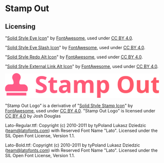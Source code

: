 # Stamp Out

## Licensing

"[Solid Style Eye Icon](https://fontawesome.com/icons/eye?style=solid)" by [FontAwesome](https://fontawesome.com/), used under [CC BY 4.0](https://creativecommons.org/licenses/by/4.0/).

"[Solid Style Eye Slash Icon](https://fontawesome.com/icons/eye-slash?style=solid)" by [FontAwesome](https://fontawesome.com/), used under [CC BY 4.0](https://creativecommons.org/licenses/by/4.0/).

"[Solid Style Redo Alt Icon](https://fontawesome.com/icons/redo-alt?style=solid)" by [FontAwesome](https://fontawesome.com/), used under [CC BY 4.0](https://creativecommons.org/licenses/by/4.0/).

"[Solid Style External Link Alt Icon](https://fontawesome.com/icons/external-link-alt?style=solid)" by [FontAwesome](https://fontawesome.com/), used under [CC BY 4.0](https://creativecommons.org/licenses/by/4.0/).



![Stamp Out Coloured Logo](./src/promotional/ColouredLogo.svg)

"Stamp Out Logo" is a derivative of  "[Solid Style Stamp Icon](https://fontawesome.com/icons/stamp?style=solid)" by [FontAwesome](https://fontawesome.com/), used under [CC BY 4.0](https://creativecommons.org/licenses/by/4.0/). "Stamp Out Logo" is licensed under [CC BY 4.0](https://creativecommons.org/licenses/by/4.0/) by Josh Douglas



Lato-Regular.ttf: Copyright (c) 2010-2011 by tyPoland Lukasz Dziedzic (team@latofonts.com) with Reserved Font Name "Lato". Licensed under the SIL Open Font License, Version 1.1.

Lato-Bold.ttf: Copyright (c) 2010-2011 by tyPoland Lukasz Dziedzic (team@latofonts.com) with Reserved Font Name "Lato". Licensed under the SIL Open Font License, Version 1.1.